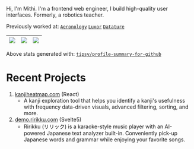 Hi, I'm Mithi. I'm a frontend web engineer, I build high-quality user interfaces. Formerly, a robotics teacher.  

Previously worked at: [`Aeronology`](https://github.com/mithi-aeronology?tab=overview&from=2021-12-01&to=2021-12-31) [`Luxor`](https://luxor.tech) [`Datature`](https://datature.io/)


|![](https://github-profile-summary-cards.vercel.app/api/cards/stats?username=mithi&theme=dracula)|![](https://github-profile-summary-cards.vercel.app/api/cards/repos-per-language?username=mithi&theme=dracula)|![](https://github-profile-summary-cards.vercel.app/api/cards/most-commit-language?username=mithi&theme=dracula)|
|-----|------|------|

 
Above stats generated with: [`tipsy/profile-summary-for-github`](https://github.com/tipsy/profile-summary-for-github)

# Recent Projects

1. [kanjiheatmap.com](https://kanjiheatmap.com) (React)
   - A kanji exploration tool that helps you identify a kanji's usefulness with frequency data-driven visuals, advanced filtering, sorting, and more.
2. [demo.ririkku.com](https://demo.ririkku.com/) (Svelte5)
   - Ririkku (リリック) is a karaoke-style music player with an AI-powered Japanese text analyzer built-in. Conveniently pick-up Japanese words and grammar while enjoying your favorite songs.
<!--
**mithi/mithi** is a ✨ _special_ ✨ repository because its `README.md` (this file) appears on your GitHub profile.

Here are some ideas to get you started:

- 🔭 I’m currently working on ...
- 🌱 I’m currently learning ...
- 👯 I’m looking to collaborate on ...
- 🤔 I’m looking for help with ...
- 💬 Ask me about ...
- 📫 How to reach me: ...
- 😄 Pronouns: ...
- ⚡ Fun fact: ...
-->

